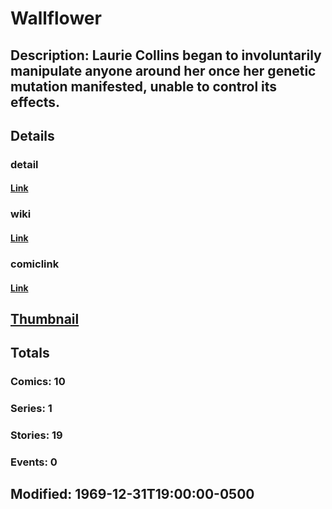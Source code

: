 # Wallflower
## Description: Laurie Collins began to involuntarily manipulate anyone around her once her genetic mutation manifested, unable to control its effects.
## Details
### detail
#### [Link](http://marvel.com/characters/2513/wallflower?utm_campaign=apiRef&utm_source=225578a89fc76f3d20fbffda5d17a88d)
### wiki
#### [Link](http://marvel.com/universe/Wallflower?utm_campaign=apiRef&utm_source=225578a89fc76f3d20fbffda5d17a88d)
### comiclink
#### [Link](http://marvel.com/comics/characters/1010849/wallflower?utm_campaign=apiRef&utm_source=225578a89fc76f3d20fbffda5d17a88d)
## [Thumbnail](http://i.annihil.us/u/prod/marvel/i/mg/b/40/image_not_available.jpg)
## Totals
### Comics: 10
### Series: 1
### Stories: 19
### Events: 0
## Modified: 1969-12-31T19:00:00-0500